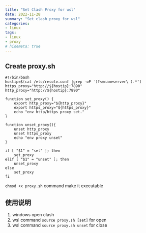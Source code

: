 ```yaml
---
title: "Set Clash Proxy for wsl"
date: 2022-11-28
summary: "Set clash proxy for wsl"
categories:
- linux
tags:
- linux
- proxy
# hidemeta: true
---
```


## Create proxy.sh

```shell
#!/bin/bash
hostip=$(cat /etc/resolv.conf |grep -oP '(?<=nameserver\ ).*')
https_proxy="http://${hostip}:7890"
http_proxy="http://${hostip}:7890"

function set_proxy() {
	export http_proxy="${http_proxy}"
	export https_proxy="${https_proxy}"
	echo "env http/https proxy set."
}

function unset_proxy(){
	unset http_proxy
	unset https_proxy
	echo "env proxy unset"
}

if [ "$1" = "set" ]; then
	set_proxy
elif [ "$1" = "unset" ]; then
	unset_proxy
else
	set_proxy
fi
```
`chmod +x proxy.sh` command make it executable

## 使用说明
1. windows open clash
2. wsl command `source proxy.sh [set]` for open
3. wsl command `source proxy.sh unset` for close
